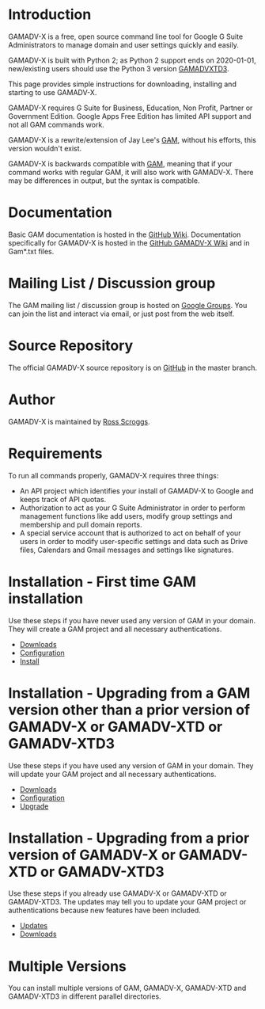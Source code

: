 # Introduction
GAMADV-X is a free, open source command line tool for Google G Suite Administrators to manage domain and user settings quickly and easily.

GAMADV-X is built with Python 2; as Python 2 support ends on 2020-01-01, new/existing users should use the Python 3 version [GAMADVXTD3].

This page provides simple instructions for downloading, installing and starting to use GAMADV-X.

GAMADV-X requires G Suite for Business, Education, Non Profit, Partner or Government Edition. Google Apps Free Edition has limited API support and not all GAM commands work.

GAMADV-X is a rewrite/extension of Jay Lee's [GAM], without his efforts, this version wouldn't exist.

GAMADV-X is backwards compatible with [GAM], meaning that if your command works with regular GAM, it will also work with GAMADV-X. There may be differences in output, but the syntax is compatible.

# Documentation
Basic GAM documentation is hosted in the [GitHub Wiki]. Documentation specifically for GAMADV-X is hosted in the [GitHub GAMADV-X Wiki] and in Gam*.txt files.

# Mailing List / Discussion group
The GAM mailing list / discussion group is hosted on [Google Groups].  You can join the list and interact via email, or just post from the web itself.

# Source Repository
The official GAMADV-X source repository is on [GitHub] in the master branch.

# Author
GAMADV-X is maintained by <a href="mailto:ross.scroggs@gmail.com">Ross Scroggs</a>.

# Requirements
To run all commands properly, GAMADV-X requires three things:
* An API project which identifies your install of GAMADV-X to Google and keeps track of API quotas.
* Authorization to act as your G Suite Administrator in order to perform management functions like add users, modify group settings and membership and pull domain reports.
* A special service account that is authorized to act on behalf of your users in order to modify user-specific settings and data such as Drive files, Calendars and Gmail messages and settings like signatures.

# Installation - First time GAM installation
Use these steps if you have never used any version of GAM in your domain. They will create a GAM project
and all necessary authentications.

* [Downloads]
* [Configuration]
* [Install]

# Installation - Upgrading from a GAM version other than a prior version of GAMADV-X or GAMADV-XTD or GAMADV-XTD3
Use these steps if you have used any version of GAM in your domain. They will update your GAM project
and all necessary authentications.

* [Downloads]
* [Configuration]
* [Upgrade]

# Installation - Upgrading from a prior version of GAMADV-X or GAMADV-XTD or GAMADV-XTD3
Use these steps if you already use GAMADV-X or GAMADV-XTD or GAMADV-XTD3. The updates may tell you to update your GAM project
or authentications because new features have been included.

* [Updates]
* [Downloads]

# Multiple Versions
You can install multiple versions of GAM, GAMADV-X, GAMADV-XTD and GAMADV-XTD3 in different parallel directories.

[GAM]: https://github.com/jay0lee/GAM
[GAMADVXTD3]: https://github.com/taers232c/GAMADV-XTD3
[GitHub Releases]: https://github.com/taers232c/GAMADV-X/releases
[GitHub]: https://github.com/taers232c/GAMADV-X/tree/master
[GitHub Wiki]: https://github.com/jay0lee/GAM/wiki/
[GitHub GAMADV-X Wiki]: https://github.com/taers232c/GAMADV-X/wiki/
[Google Groups]: https://groups.google.com/group/google-apps-manager
[Downloads]: https://github.com/taers232c/GAMADV-X/wiki/Downloads
[Configuration]: https://github.com/taers232c/GAMADV-X/wiki/gam.cfg
[Install]: https://github.com/taers232c/GAMADV-X/wiki/How-to-Install-Advanced-GAM
[Upgrade]: https://github.com/taers232c/GAMADV-X/wiki/How-to-Upgrade-from-Standard-GAM
[Updates]: https://github.com/taers232c/GAMADV-X/wiki/GAM-Updates
